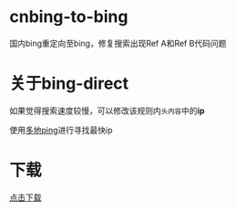 # cnbing-to-bing
国内bing重定向至bing，修复搜索出现Ref A和Ref B代码问题
# 关于bing-direct
如果觉得搜索速度较慢，可以修改该规则内`头内容`中的**ip**

使用[多地ping](https://www.itdog.cn/ping/bing.com)进行寻找最快ip

# 下载
[点击下载](https://gist.githubusercontent.com/MengNianxiaoyao/9955c078d0801ac9d7ab30f1700538d4/raw/7c42b3af595755ea1087f48a6a6aa4fdbe4eb73a/cn.bingtobing.json)
